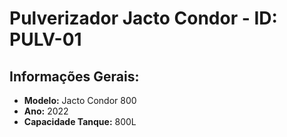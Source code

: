# Pulverizador Jacto Condor - ID: PULV-01

## Informações Gerais:

- **Modelo:** Jacto Condor 800
- **Ano:** 2022
- **Capacidade Tanque:** 800L


